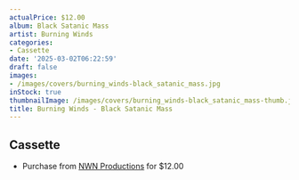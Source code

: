 ```yaml
---
actualPrice: $12.00
album: Black Satanic Mass
artist: Burning Winds
categories:
- Cassette
date: '2025-03-02T06:22:59'
draft: false
images:
- /images/covers/burning_winds-black_satanic_mass.jpg
inStock: true
thumbnailImage: /images/covers/burning_winds-black_satanic_mass-thumb.jpg
title: Burning Winds - Black Satanic Mass
---
```


## Cassette
* Purchase from [NWN Productions](http://shop.nwnprod.com/index.php?route=product/product&path=73&product_id=44562&sort=pd.name&order=ASC) for $12.00
